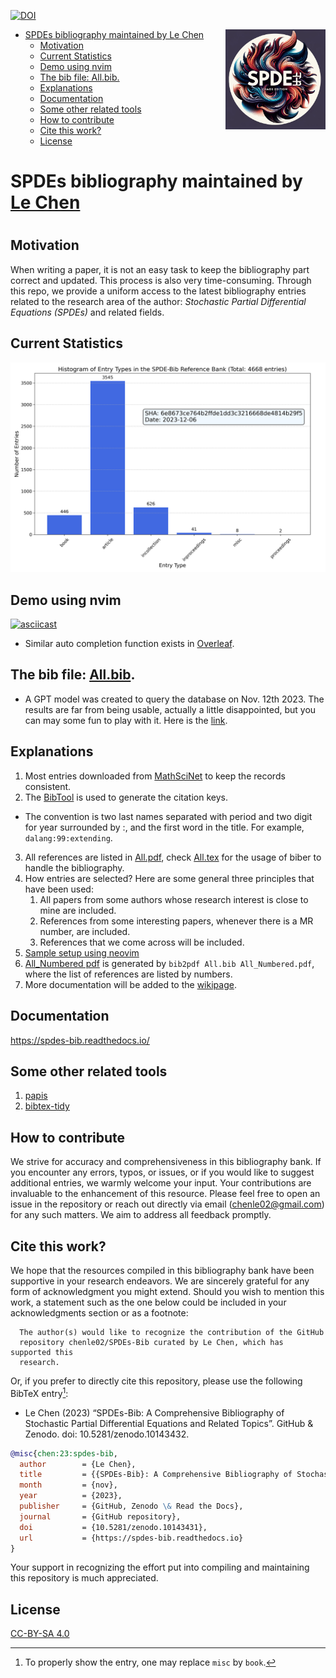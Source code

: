 [![DOI](https://zenodo.org/badge/516400216.svg)](https://zenodo.org/doi/10.5281/zenodo.10143431)

<!-- ![Logo](./SPDE-Logo.png) -->

<img align="right" width="160" height="160" src="./SPDE-Logo.png">
<!-- vim-markdown-toc GFM -->

* [SPDEs bibliography maintained by Le Chen](#spdes-bibliography-maintained-by-le-chen)
  * [Motivation](#motivation)
  * [Current Statistics](#current-statistics)
  * [Demo using nvim](#demo-using-nvim)
  * [The bib file: All.bib.](#the-bib-file-allbib)
  * [Explanations](#explanations)
  * [Documentation](#documentation)
  * [Some other related tools](#some-other-related-tools)
  * [How to contribute](#how-to-contribute)
  * [Cite this work?](#cite-this-work)
  * [License](#license)

<!-- vim-markdown-toc -->

# SPDEs bibliography maintained by [Le Chen](http://webhome.auburn.edu/~lzc0090/)

#

## Motivation

When writing a paper, it is not an easy task to keep the bibliography part
correct and updated. This process is also very time-consuming. Through this
repo, we provide a uniform access to the latest bibliography entries related to
the research area of the author: _Stochastic Partial Differential Equations
(SPDEs)_ and related fields.

## Current Statistics

![Statistics](./Statistics.png)

## Demo using nvim

[![asciicast](https://asciinema.org/a/596819.svg)](https://asciinema.org/a/596819)

- Similar auto completion function exists in [Overleaf](https://www.overleaf.com/).

## The bib file: [All.bib](All.bib).

- A GPT model was created to query the database on Nov. 12th 2023. The results are far from being usable, actually a little disappointed, but you can may some fun to play with it. Here is the [link](https://chat.openai.com/g/g-7ILEucNag-spdes-bib).

## Explanations

1. Most entries downloaded from [MathSciNet](https://mathscinet.ams.org/mathscinet) to keep the
   records consistent.
2. The [BibTool](https://ctan.org/pkg/bibtool?lang=en) is used to generate the citation keys.

- The convention is two last names separated with period and two digit for year surrounded by :,
  and the first word in the title. For example, `dalang:99:extending`.

3. All references are listed in [All.pdf](All.pdf), check [All.tex](All.tex) for the usage of biber
   to handle the bibliography.
4. How entries are selected? Here are some general three principles that have been used:
   1. All papers from some authors whose research interest is close to mine are included.
   2. References from some interesting papers, whenever there is a MR number, are included.
   3. References that we come across will be included.
5. [Sample setup using neovim](Sample_setup_using_neovim.md)
6. [All_Numbered pdf](All_Numbered.pdf) is generated by `bib2pdf All.bib All_Numbered.pdf`, where the list of references are listed by numbers.
7. More documentation will be added to the [wikipage](https://github.com/chenle02/SPDEs-Bib/wiki).

## Documentation

https://spdes-bib.readthedocs.io/

## Some other related tools

1. [papis](https://github.com/papis/papis)
2. [bibtex-tidy](https://github.com/FlamingTempura/bibtex-tidy)

## How to contribute

We strive for accuracy and comprehensiveness in this bibliography bank. If you
encounter any errors, typos, or issues, or if you would like to suggest
additional entries, we warmly welcome your input. Your contributions are
invaluable to the enhancement of this resource. Please feel free to open an
issue in the repository or reach out directly via email (chenle02@gmail.com) for
any such matters. We aim to address all feedback promptly.

## Cite this work?

We hope that the resources compiled in this bibliography bank have been
supportive in your research endeavors. We are sincerely grateful for any form of
acknowledgment you might extend. Should you wish to mention this work, a
statement such as the one below could be included in your acknowledgments
section or as a footnote:

```
  The author(s) would like to recognize the contribution of the GitHub
  repository chenle02/SPDEs-Bib curated by Le Chen, which has supported this
  research.
```

Or, if you prefer to directly cite this repository, please use the following
BibTeX entry[^1]:

- Le Chen (2023) “SPDEs-Bib: A Comprehensive Bibliography of Stochastic Partial Differential Equations and Related Topics”. GitHub & Zenodo. doi: 10.5281/zenodo.10143432.

```bibtex
@misc{chen:23:spdes-bib,
  author        = {Le Chen},
  title         = {{SPDEs-Bib}: A Comprehensive Bibliography of Stochastic Partial Differential Equations and Related Topics},
  month         = {nov},
  year          = {2023},
  publisher     = {GitHub, Zenodo \& Read the Docs},
  journal       = {GitHub repository},
  doi           = {10.5281/zenodo.10143431},
  url           = {https://spdes-bib.readthedocs.io}
}
```

Your support in recognizing the effort put into compiling and maintaining this
repository is much appreciated.

[^1]: To properly show the entry, one may replace `misc` by `book`.

## License

[CC-BY-SA 4.0](LICENSE.txt)
